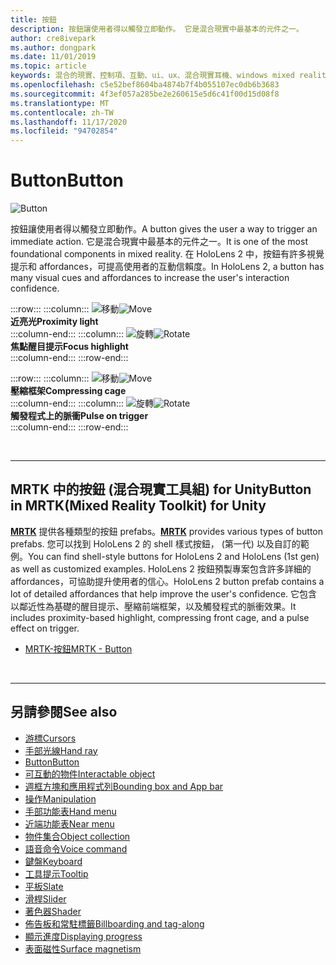 ```yaml
---
title: 按鈕
description: 按鈕讓使用者得以觸發立即動作。 它是混合現實中最基本的元件之一。
author: cre8ivepark
ms.author: dongpark
ms.date: 11/01/2019
ms.topic: article
keywords: 混合的現實、控制項、互動、ui、ux、混合現實耳機、windows mixed reality 耳機、虛擬實境耳機、HoloLens、MRTK、混合現實工具組、按鈕
ms.openlocfilehash: c5e52bef8604ba4874b7f4b055107ec0db6b3683
ms.sourcegitcommit: 4f3ef057a285be2e260615e5d6c41f00d15d08f8
ms.translationtype: MT
ms.contentlocale: zh-TW
ms.lasthandoff: 11/17/2020
ms.locfileid: "94702854"
---
```

# <a name="button"></a><span data-ttu-id="b16ef-105">Button</span><span class="sxs-lookup"><span data-stu-id="b16ef-105">Button</span></span>

![Button](images/UX_Hero_Button.jpg)

<span data-ttu-id="b16ef-107">按鈕讓使用者得以觸發立即動作。</span><span class="sxs-lookup"><span data-stu-id="b16ef-107">A button gives the user a way to trigger an immediate action.</span></span> <span data-ttu-id="b16ef-108">它是混合現實中最基本的元件之一。</span><span class="sxs-lookup"><span data-stu-id="b16ef-108">It is one of the most foundational components in mixed reality.</span></span> <span data-ttu-id="b16ef-109">在 HoloLens 2 中，按鈕有許多視覺提示和 affordances，可提高使用者的互動信賴度。</span><span class="sxs-lookup"><span data-stu-id="b16ef-109">In HoloLens 2, a button has many visual cues and affordances to increase the user's interaction confidence.</span></span> 


:::row:::
    :::column:::
       <span data-ttu-id="b16ef-110">![移動](images/UX_Button_Affordance_ProximityLight.jpg)</span><span class="sxs-lookup"><span data-stu-id="b16ef-110">![Move](images/UX_Button_Affordance_ProximityLight.jpg)</span></span><br>
       <span data-ttu-id="b16ef-111">**近亮光**</span><span class="sxs-lookup"><span data-stu-id="b16ef-111">**Proximity light**</span></span><br>
    :::column-end:::
    :::column:::
       <span data-ttu-id="b16ef-112">![旋轉](images/UX_Button_Affordance_FocusHighlight.jpg)</span><span class="sxs-lookup"><span data-stu-id="b16ef-112">![Rotate](images/UX_Button_Affordance_FocusHighlight.jpg)</span></span><br>
        <span data-ttu-id="b16ef-113">**焦點醒目提示**</span><span class="sxs-lookup"><span data-stu-id="b16ef-113">**Focus highlight**</span></span><br>
    :::column-end:::
:::row-end:::

:::row:::
    :::column:::
       <span data-ttu-id="b16ef-114">![移動](images/UX_Button_Affordance_Compression.jpg)</span><span class="sxs-lookup"><span data-stu-id="b16ef-114">![Move](images/UX_Button_Affordance_Compression.jpg)</span></span><br>
       <span data-ttu-id="b16ef-115">**壓縮框架**</span><span class="sxs-lookup"><span data-stu-id="b16ef-115">**Compressing cage**</span></span><br>
    :::column-end:::
    :::column:::
       <span data-ttu-id="b16ef-116">![旋轉](images/UX_Button_Affordance_Pulse.jpg)</span><span class="sxs-lookup"><span data-stu-id="b16ef-116">![Rotate](images/UX_Button_Affordance_Pulse.jpg)</span></span><br>
        <span data-ttu-id="b16ef-117">**觸發程式上的脈衝**</span><span class="sxs-lookup"><span data-stu-id="b16ef-117">**Pulse on trigger**</span></span><br>
    :::column-end:::
:::row-end:::

<br>


---

## <a name="button-in-mrtkmixed-reality-toolkit-for-unity"></a><span data-ttu-id="b16ef-118">MRTK 中的按鈕 (混合現實工具組) for Unity</span><span class="sxs-lookup"><span data-stu-id="b16ef-118">Button in MRTK(Mixed Reality Toolkit) for Unity</span></span>
<span data-ttu-id="b16ef-119">**[MRTK](https://github.com/Microsoft/MixedRealityToolkit-Unity)** 提供各種類型的按鈕 prefabs。</span><span class="sxs-lookup"><span data-stu-id="b16ef-119">**[MRTK](https://github.com/Microsoft/MixedRealityToolkit-Unity)** provides various types of button prefabs.</span></span> <span data-ttu-id="b16ef-120">您可以找到 HoloLens 2 的 shell 樣式按鈕， (第一代) 以及自訂的範例。</span><span class="sxs-lookup"><span data-stu-id="b16ef-120">You can find shell-style buttons for HoloLens 2 and HoloLens (1st gen) as well as customized examples.</span></span> <span data-ttu-id="b16ef-121">HoloLens 2 按鈕預製專案包含許多詳細的 affordances，可協助提升使用者的信心。</span><span class="sxs-lookup"><span data-stu-id="b16ef-121">HoloLens 2 button prefab contains a lot of detailed affordances that help improve the user's confidence.</span></span> <span data-ttu-id="b16ef-122">它包含以鄰近性為基礎的醒目提示、壓縮前端框架，以及觸發程式的脈衝效果。</span><span class="sxs-lookup"><span data-stu-id="b16ef-122">It includes proximity-based highlight, compressing front cage, and a pulse effect on trigger.</span></span>

* [<span data-ttu-id="b16ef-123">MRTK-按鈕</span><span class="sxs-lookup"><span data-stu-id="b16ef-123">MRTK - Button</span></span>](https://microsoft.github.io/MixedRealityToolkit-Unity/Documentation/README_Button.html)



<br>

---


## <a name="see-also"></a><span data-ttu-id="b16ef-124">另請參閱</span><span class="sxs-lookup"><span data-stu-id="b16ef-124">See also</span></span>

* [<span data-ttu-id="b16ef-125">游標</span><span class="sxs-lookup"><span data-stu-id="b16ef-125">Cursors</span></span>](cursors.md)
* [<span data-ttu-id="b16ef-126">手部光線</span><span class="sxs-lookup"><span data-stu-id="b16ef-126">Hand ray</span></span>](point-and-commit.md)
* [<span data-ttu-id="b16ef-127">Button</span><span class="sxs-lookup"><span data-stu-id="b16ef-127">Button</span></span>](button.md)
* [<span data-ttu-id="b16ef-128">可互動的物件</span><span class="sxs-lookup"><span data-stu-id="b16ef-128">Interactable object</span></span>](interactable-object.md)
* [<span data-ttu-id="b16ef-129">週框方塊和應用程式列</span><span class="sxs-lookup"><span data-stu-id="b16ef-129">Bounding box and App bar</span></span>](app-bar-and-bounding-box.md)
* [<span data-ttu-id="b16ef-130">操作</span><span class="sxs-lookup"><span data-stu-id="b16ef-130">Manipulation</span></span>](direct-manipulation.md)
* [<span data-ttu-id="b16ef-131">手部功能表</span><span class="sxs-lookup"><span data-stu-id="b16ef-131">Hand menu</span></span>](hand-menu.md)
* [<span data-ttu-id="b16ef-132">近端功能表</span><span class="sxs-lookup"><span data-stu-id="b16ef-132">Near menu</span></span>](near-menu.md)
* [<span data-ttu-id="b16ef-133">物件集合</span><span class="sxs-lookup"><span data-stu-id="b16ef-133">Object collection</span></span>](object-collection.md)
* [<span data-ttu-id="b16ef-134">語音命令</span><span class="sxs-lookup"><span data-stu-id="b16ef-134">Voice command</span></span>](voice-input.md)
* [<span data-ttu-id="b16ef-135">鍵盤</span><span class="sxs-lookup"><span data-stu-id="b16ef-135">Keyboard</span></span>](keyboard.md)
* [<span data-ttu-id="b16ef-136">工具提示</span><span class="sxs-lookup"><span data-stu-id="b16ef-136">Tooltip</span></span>](tooltip.md)
* [<span data-ttu-id="b16ef-137">平板</span><span class="sxs-lookup"><span data-stu-id="b16ef-137">Slate</span></span>](slate.md)
* [<span data-ttu-id="b16ef-138">滑桿</span><span class="sxs-lookup"><span data-stu-id="b16ef-138">Slider</span></span>](slider.md)
* [<span data-ttu-id="b16ef-139">著色器</span><span class="sxs-lookup"><span data-stu-id="b16ef-139">Shader</span></span>](shader.md)
* [<span data-ttu-id="b16ef-140">佈告板和常駐標籤</span><span class="sxs-lookup"><span data-stu-id="b16ef-140">Billboarding and tag-along</span></span>](billboarding-and-tag-along.md)
* [<span data-ttu-id="b16ef-141">顯示進度</span><span class="sxs-lookup"><span data-stu-id="b16ef-141">Displaying progress</span></span>](progress.md)
* [<span data-ttu-id="b16ef-142">表面磁性</span><span class="sxs-lookup"><span data-stu-id="b16ef-142">Surface magnetism</span></span>](surface-magnetism.md)
